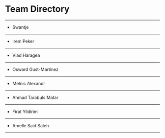 # Team Directory

---
- Swantje
---
- Irem Peker
---
- Vlad Haragea
---
- Osward Gust-Martinez
---
- Melnic Alexandr
---
- Ahmad Tarabuls Matar
---
- Firat Yildirim
---
- Amelle Said Saleh
---

